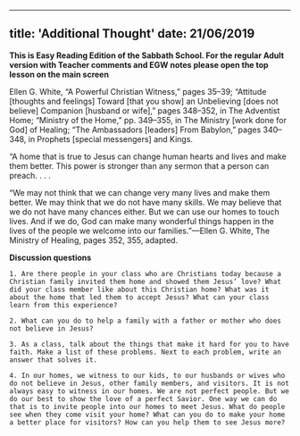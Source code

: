 ---
title: 'Additional Thought'
date: 21/06/2019
--

**This is Easy Reading Edition of the Sabbath School. For the regular Adult version with Teacher comments and EGW notes please open the top lesson on the main screen**

Ellen G. White, “A Powerful Christian Witness,” pages 35–39; “Attitude [thoughts and feelings] Toward [that you show] an Unbelieving [does not believe] Companion [husband or wife],” pages 348–352, in The Adventist Home; “Ministry of the Home,” pp. 349–355, in The Ministry [work done for God] of Healing; “The Ambassadors [leaders] From Babylon,” pages 340–348, in Prophets [special messengers] and Kings.

“A home that is true to Jesus can change human hearts and lives and make them better. This power is stronger than any sermon that a person can preach. . . .

“We may not think that we can change very many lives and make them better. We may think that we do not have many skills. We may believe that we do not have many chances either. But we can use our homes to touch lives. And if we do, God can make many wonderful things happen in the lives of the people we welcome into our families.”—Ellen G. White, The Ministry of Healing, pages 352, 355, adapted.

**Discussion questions**

`1. Are there people in your class who are Christians today because a Christian family invited them home and showed them Jesus’ love? What did your class member like about this Christian home? What was it about the home that led them to accept Jesus? What can your class learn from this experience?`

`2. What can you do to help a family with a father or mother who does not believe in Jesus?`

`3. As a class, talk about the things that make it hard for you to have faith. Make a list of these problems. Next to each problem, write an answer that solves it.`

`4. In our homes, we witness to our kids, to our husbands or wives who do not believe in Jesus, other family members, and visitors. It is not always easy to witness in our homes. We are not perfect people. But we do our best to show the love of a perfect Savior. One way we can do that is to invite people into our homes to meet Jesus. What do people see when they come visit your home? What can you do to make your home a better place for visitors? How can you help them to see Jesus more?`